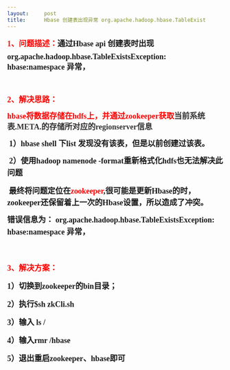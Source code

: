 ```yaml
---
layout:     post
title:      Hbase 创建表出现异常 org.apache.hadoop.hbase.TableExist
---
```

<div id="article_content" class="article_content clearfix csdn-tracking-statistics" data-pid="blog" data-mod="popu_307" data-dsm="post">
								            <link rel="stylesheet" href="https://csdnimg.cn/release/phoenix/template/css/ck_htmledit_views-f76675cdea.css">
						<div class="htmledit_views" id="content_views">
                
<p style="line-height:2em;">
<span style="font-family:'KaiTi_GB2312';font-size:18px;"><strong><span style="color:#ff0000;">1、问题描述：</span></strong></span><strong style="font-family:'KaiTi_GB2312';font-size:18px;line-height:2em;">通过Hbase api 创建表时出现<span style="line-height:24px;">org.apache.hadoop.hbase.TableExistsException:
 hbase:namespace 异常，</span></strong></p>
<p style="line-height:2em;">
<strong style="font-family:'KaiTi_GB2312';font-size:18px;line-height:2em;"><span style="line-height:24px;"><br></span></strong></p>
<p style="line-height:2em;">
<span style="font-family:'KaiTi_GB2312';font-size:18px;"><strong><span style="line-height:24px;"><span style="color:#ff0000;">2、解决思路：</span></span></strong></span></p>
<p style="line-height:2em;">
<span style="font-family:'KaiTi_GB2312';font-size:18px;"><strong><span style="line-height:24px;"><span style="color:#ff0000;">hbase将数据存储在hdfs上，并通过zookeeper获取<span style="color:rgb(51,51,51);line-height:25px;">当前系统表.META.的存储所对应的regionserver信息</span></span></span></strong></span></p>
<p style="line-height:2em;">
<span style="font-family:'KaiTi_GB2312';font-size:18px;"><strong><span style="font-family:'KaiTi_GB2312';font-size:18px;line-height:24px;"> 1）hbase shell 下list 发现没有该表，但是以前创建过该表。</span></strong></span></p>
<p style="line-height:2em;">
<span style="background-color:rgb(255,255,255);"><span style="font-family:'KaiTi_GB2312';font-size:18px;"><strong> 2）使用hadoop namenode -format重新格式化hdfs也无法解决此问题</strong></span></span></p>
<p style="line-height:2em;">
 <span style="font-family:'KaiTi_GB2312';font-size:18px;"><strong>最终将问题定位在<span style="color:#ff0000;">zookeeper</span>,<span style="line-height:24px;">很可能是更新Hbase的时，zookeeper还保留着上一次的Hbase设置，所以造成了冲突。</span></strong></span></p>
<p style="line-height:2em;">
<span style="background-color:rgb(255,255,255);"><span style="font-family:'KaiTi_GB2312';font-size:18px;"><strong>错误信息为： org.apache.hadoop.hbase.TableExistsException: hbase:namespace 异常，</strong></span></span></p>
<p style="line-height:2em;">
<span style="background-color:rgb(255,255,255);"><span style="font-family:'KaiTi_GB2312';font-size:18px;"><strong><br></strong></span></span></p>
<p style="line-height:2em;">
<span style="font-family:'KaiTi_GB2312';font-size:18px;color:#ff0000;"><strong>3、解决方案：</strong></span></p>
<span style="font-family:'KaiTi_GB2312';font-size:18px;"><strong><span style="line-height:26px;background-color:rgb(255,255,255);"></span></strong></span>
<p style="line-height:2em;">
<span style="background-color:rgb(255,255,255);"><span style="font-family:'KaiTi_GB2312';font-size:18px;"><strong>1）切换到zookeeper的bin目录；</strong></span></span></p>
<p style="line-height:2em;">
<span style="background-color:rgb(255,255,255);"><span style="font-family:'KaiTi_GB2312';font-size:18px;"><strong>2）执行$sh zkCli.sh</strong></span></span></p>
<p style="line-height:2em;">
<span style="background-color:rgb(255,255,255);"><span style="font-family:'KaiTi_GB2312';font-size:18px;"><strong>3）输入 ls /</strong></span></span></p>
<p style="line-height:2em;">
<span style="background-color:rgb(255,255,255);"><span style="font-family:'KaiTi_GB2312';font-size:18px;"><strong>4）输入rmr /hbase</strong></span></span></p>
<p style="line-height:2em;">
<span style="background-color:rgb(255,255,255);"><span style="font-family:'KaiTi_GB2312';font-size:18px;"><strong>5）退出重启zookeeper、hbase即可</strong></span></span></p>
            </div>
                </div>